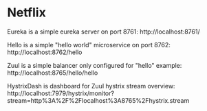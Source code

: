 # Netflix
Eureka is a simple eureka server on port 8761: http://localhost:8761/

Hello is a simple "hello world" microservice on port 8762: http://localhost:8762/hello

Zuul is a simple balancer only configured for "hello" example: http://localhost:8765/hello/hello

HystrixDash is dashboard for Zuul hystrix stream overview: http://localhost:7979/hystrix/monitor?stream=http%3A%2F%2Flocalhost%3A8765%2Fhystrix.stream

